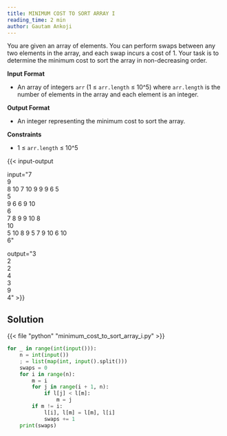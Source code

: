 ```yaml
---
title: MINIMUM COST TO SORT ARRAY I
reading_time: 2 min
author: Gautam Ankoji
---
```



You are given an array of elements. You can perform swaps between any two elements in the array, and each swap incurs a cost of 1. Your task is to determine the minimum cost to sort the array in non-decreasing order.

**Input Format**

* An array of integers `arr` (1 ≤ `arr.length` ≤ 10^5) where `arr.length` is the number of elements in the array and each element is an integer.

**Output Format**

* An integer representing the minimum cost to sort the array.

**Constraints**

* 1 ≤ `arr.length` ≤ 10^5

{{< input-output

input="7</br>9</br>8 10 7 10 9 9 9 6 5</br>5</br>9 6 6 9 10</br>6</br>7 8 9 9 10 8</br>10</br>5 10 8 9 5 7 9 10 6 10</br>6"

output="3<br>2<br>2<br>4<br>3<br>9<br>4" >}}

## Solution

<!-- **Approach:** -->

{{< file "python" "minimum_cost_to_sort_array_i.py" >}}

```py
for _ in range(int(input())):
    n = int(input())
    ; = list(map(int, input().split()))
    swaps = 0
    for i in range(n):
        m = i
        for j in range(i + 1, n):
            if l[j] < l[m]:
                m = j
        if m != i:
            l[i], l[m] = l[m], l[i]
            swaps += 1
    print(swaps)
```
